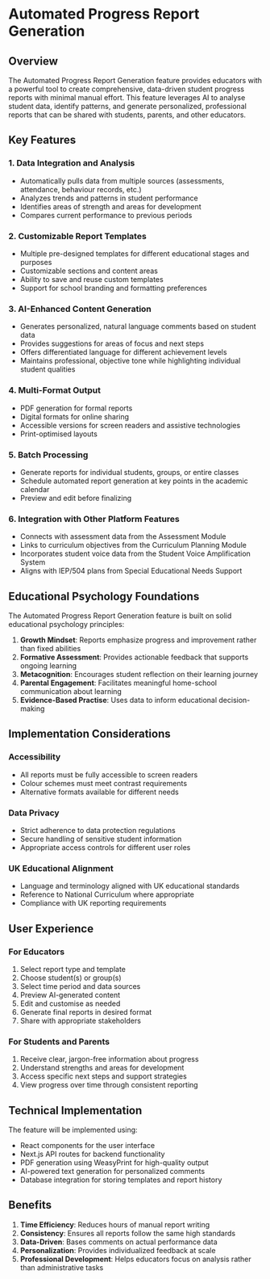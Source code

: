 # Automated Progress Report Generation

## Overview

The Automated Progress Report Generation feature provides educators with a powerful tool to create comprehensive, data-driven student progress reports with minimal manual effort. This feature leverages AI to analyse student data, identify patterns, and generate personalized, professional reports that can be shared with students, parents, and other educators.

## Key Features

### 1. Data Integration and Analysis
- Automatically pulls data from multiple sources (assessments, attendance, behaviour records, etc.)
- Analyzes trends and patterns in student performance
- Identifies areas of strength and areas for development
- Compares current performance to previous periods

### 2. Customizable Report Templates
- Multiple pre-designed templates for different educational stages and purposes
- Customizable sections and content areas
- Ability to save and reuse custom templates
- Support for school branding and formatting preferences

### 3. AI-Enhanced Content Generation
- Generates personalized, natural language comments based on student data
- Provides suggestions for areas of focus and next steps
- Offers differentiated language for different achievement levels
- Maintains professional, objective tone while highlighting individual student qualities

### 4. Multi-Format Output
- PDF generation for formal reports
- Digital formats for online sharing
- Accessible versions for screen readers and assistive technologies
- Print-optimised layouts

### 5. Batch Processing
- Generate reports for individual students, groups, or entire classes
- Schedule automated report generation at key points in the academic calendar
- Preview and edit before finalizing

### 6. Integration with Other Platform Features
- Connects with assessment data from the Assessment Module
- Links to curriculum objectives from the Curriculum Planning Module
- Incorporates student voice data from the Student Voice Amplification System
- Aligns with IEP/504 plans from Special Educational Needs Support

## Educational Psychology Foundations

The Automated Progress Report Generation feature is built on solid educational psychology principles:

1. **Growth Mindset**: Reports emphasize progress and improvement rather than fixed abilities
2. **Formative Assessment**: Provides actionable feedback that supports ongoing learning
3. **Metacognition**: Encourages student reflection on their learning journey
4. **Parental Engagement**: Facilitates meaningful home-school communication about learning
5. **Evidence-Based Practise**: Uses data to inform educational decision-making

## Implementation Considerations

### Accessibility
- All reports must be fully accessible to screen readers
- Colour schemes must meet contrast requirements
- Alternative formats available for different needs

### Data Privacy
- Strict adherence to data protection regulations
- Secure handling of sensitive student information
- Appropriate access controls for different user roles

### UK Educational Alignment
- Language and terminology aligned with UK educational standards
- Reference to National Curriculum where appropriate
- Compliance with UK reporting requirements

## User Experience

### For Educators
1. Select report type and template
2. Choose student(s) or group(s)
3. Select time period and data sources
4. Preview AI-generated content
5. Edit and customise as needed
6. Generate final reports in desired format
7. Share with appropriate stakeholders

### For Students and Parents
1. Receive clear, jargon-free information about progress
2. Understand strengths and areas for development
3. Access specific next steps and support strategies
4. View progress over time through consistent reporting

## Technical Implementation

The feature will be implemented using:
- React components for the user interface
- Next.js API routes for backend functionality
- PDF generation using WeasyPrint for high-quality output
- AI-powered text generation for personalized comments
- Database integration for storing templates and report history

## Benefits

1. **Time Efficiency**: Reduces hours of manual report writing
2. **Consistency**: Ensures all reports follow the same high standards
3. **Data-Driven**: Bases comments on actual performance data
4. **Personalization**: Provides individualized feedback at scale
5. **Professional Development**: Helps educators focus on analysis rather than administrative tasks
